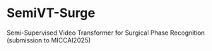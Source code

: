 # SemiVT-Surge
Semi-Supervised Video Transformer for Surgical Phase Recognition (submission to MICCAI2025)

